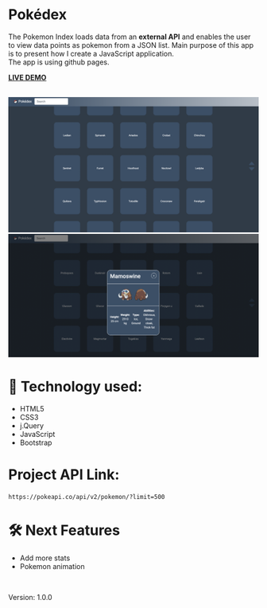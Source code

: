 # Pokédex

The Pokemon Index loads data from an <strong>external API</strong> and enables the user to view data points as pokemon from a JSON list.
Main purpose of this app is to present how I create a JavaScript application.<br>
The app is using github pages.
<br>

<strong>[LIVE DEMO](https://koola123.github.io/pokedex/)</strong>

<br>

<img src="img/pokedex2.png" width="800px"/>
<img src="img/pokedex.png" width="800px"/>

# 🎯 Technology used:
- HTML5
- CSS3
- j.Query
- JavaScript
- Bootstrap


# Project API Link:
```html
https://pokeapi.co/api/v2/pokemon/?limit=500
```

# 🛠 Next Features
* Add more stats
* Pokemon animation

<br>

Version: 1.0.0

